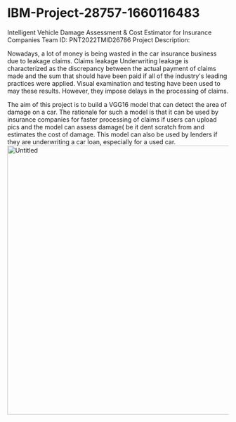 # IBM-Project-28757-1660116483
Intelligent Vehicle Damage Assessment &amp; Cost Estimator for Insurance Companies
Team ID:	PNT2022TMID26786
Project Description:

Nowadays, a lot of money is being wasted in the car insurance business due to leakage claims. Claims leakage Underwriting leakage is characterized as the discrepancy between the actual payment of claims made and the sum that should have been paid if all of the industry's leading practices were applied. Visual examination and testing have been used to may these results. However, they impose delays in the processing of claims.

The aim of this project is to build a VGG16 model that can detect the area of damage on a car. The rationale for such a model is that it can be used by insurance companies for faster processing of claims if users can upload pics and the model can assess damage( be it dent scratch from and estimates the cost of damage. This model can also be used by lenders if they are underwriting a car loan, especially for a used car.
<img width="612" alt="Untitled" src="https://user-images.githubusercontent.com/113852513/195990309-6ff4ae83-840f-4e53-8047-0e57f4efac80.png">
